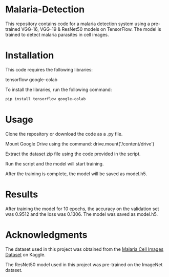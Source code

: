 # Malaria-Detection
This repository contains code for a malaria detection system using a pre-trained VGG-16, VGG-19 & ResNet50 models on TensorFlow. The model is trained to detect malaria parasites in cell images.

# Installation
This code requires the following libraries:

tensorflow
google-colab

To install the libraries, run the following command:

```bash
pip install tensorflow google-colab
```

# Usage
Clone the repository or download the code as a .py file.

Mount Google Drive using the command: drive.mount('/content/drive')

Extract the dataset zip file using the code provided in the script.

Run the script and the model will start training.

After the training is complete, the model will be saved as model.h5.

# Results
After training the model for 10 epochs, the accuracy on the validation set was 0.9512 and the loss was 0.1306. The model was saved as model.h5.

# Acknowledgments
The dataset used in this project was obtained from the [Malaria Cell Images Dataset](https://www.kaggle.com/datasets/iarunava/cell-images-for-detecting-malaria) on Kaggle.

The ResNet50 model used in this project was pre-trained on the ImageNet dataset.
